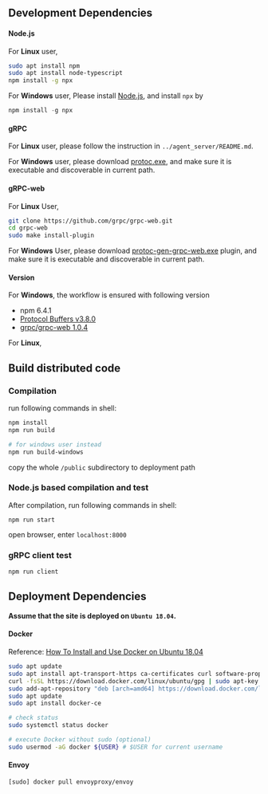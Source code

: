 ## Development Dependencies

#### Node.js

For **Linux** user,

```bash
sudo apt install npm
sudo apt install node-typescript
npm install -g npx
```

For **Windows** user, Please install [Node.js](<https://nodejs.org/en/download/>), and install `npx` by 

```powershell
npm install -g npx
```

#### gRPC

For **Linux** user, please follow the instruction in `../agent_server/README.md`.

For **Windows** user, please download [protoc.exe](https://github.com/protocolbuffers/protobuf/releases), and make sure it is  executable and discoverable in current path. 

#### gRPC-web

For **Linux** User,

```bash
git clone https://github.com/grpc/grpc-web.git
cd grpc-web
sudo make install-plugin
```

For **Windows** User, please download [protoc-gen-grpc-web.exe](<https://github.com/grpc/grpc-web/releases>) plugin, and make sure it is  executable and discoverable in current path. 

#### Version

For **Windows**, the workflow  is ensured with following version

- npm  6.4.1
- [Protocol Buffers v3.8.0](https://github.com/protocolbuffers/protobuf/releases/tag/v3.8.0)
- [grpc/grpc-web 1.0.4](https://github.com/grpc/grpc-web/releases/tag/1.0.4)

For **Linux**,



## Build distributed code

### Compilation

run following commands in shell:

```bash
npm install
npm run build

# for windows user instead
npm run build-windows
```

copy the whole `/public` subdirectory to deployment path

### Node.js based compilation and test 

After compilation, run following commands in shell:

```shell
npm run start
```

open browser, enter `localhost:8000`

### gRPC client test

```bash
npm run client
```



## Deployment Dependencies

**Assume that the site is deployed on `Ubuntu 18.04`.**

#### Docker

Reference: [How To Install and Use Docker on Ubuntu 18.04](<https://www.digitalocean.com/community/tutorials/how-to-install-and-use-docker-on-ubuntu-18-04>)

```bash
sudo apt update
sudo apt install apt-transport-https ca-certificates curl software-properties-common
curl -fsSL https://download.docker.com/linux/ubuntu/gpg | sudo apt-key add -
sudo add-apt-repository "deb [arch=amd64] https://download.docker.com/linux/ubuntu bionic stable"
sudo apt update
sudo apt install docker-ce

# check status
sudo systemctl status docker

# execute Docker without sudo (optional)
sudo usermod -aG docker ${USER} # $USER for current username
```

#### Envoy

```bash
[sudo] docker pull envoyproxy/envoy
```

